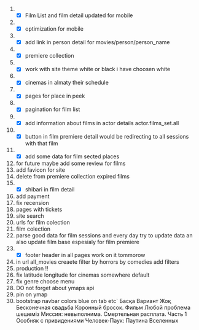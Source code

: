 1) - [x] Film List and film detail updated for mobile  
2) - [x] optimization for mobile
4) - [x] add link in person detail for movies/person/person_name
6) - [x] premiere collection
8) - [x] work with site theme white or black i have choosen white 
10) - [x] cinemas in almaty their schedule
12) - [x] pages for place in peek
12) - [x] pagination for film list
15) - [x] add information about films in actor details actor.films_set.all
18) - [x] button in film premiere detail would be redirecting to all sessions with that film
21) - [x] add some data for film sected places
14) for future maybe add some review for films
16) add favicon for site
17) delete from premiere collection expired films
19) - [x] shibari in film detail
20) add payment
13) fix recension
11) pages with tickets
9) site search
7) urls for film colection
3) film colection
22) parse good data for film sessions and every day try to update data an also update film base espesialy for film premiere
23) - [x] footer header in all pages work on it tommorow
5) in url all_movies creaete filter by horrors by comedies add filters
24) production !!
25) fix latitude longitude for cinemas somewhere default
26) fix genre choose menu
27) DO not forget about ymaps api
28) pin on ymap
29) bootstrap navbar colors blue on tab etc`
	Басқа Вариант Жоқ
	Бесконечная свадьба
	Коронный бросок. Фильм
	Любой проблема шешемiз
	 Миссия: невыполнима. Смертельная расплата. Часть 1
	 Особняк с привидениями
	 Человек-Паук: Паутина Вселенных
